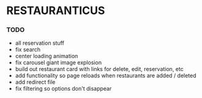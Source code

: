 # RESTAURANTICUS

### TODO
- all reservation stuff
- fix search
- center loading animation
- fix carousel giant image explosion
- build out restaurant card with links for delete, edit, reservation, etc
- add functionality so page reloads when restaurants are added / deleted
- add redirect file
- fix filtering so options don't disappear

